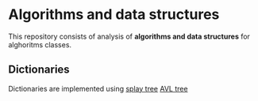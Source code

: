 # Algorithms and data structures

This repository consists of analysis of **algorithms and data structures** for alghoritms classes.

## Dictionaries

Dictionaries are implemented using [splay tree](https://en.wikipedia.org/wiki/Splay_tree)
[AVL tree](https://en.wikipedia.org/wiki/AVL_tree)
